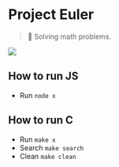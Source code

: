 # Project Euler
> 📜 Solving math problems.

<img src="https://projecteuler.net/profile/makidoll.png">

## How to run JS

- Run `node x`

## How to run C

- Run `make x`
- Search `make search`
- Clean `make clean`
